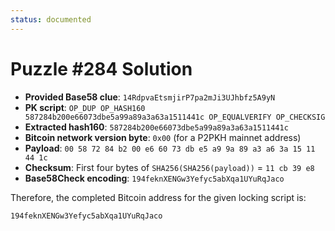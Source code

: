 ```yaml
---
status: documented
---
```

# Puzzle #284 Solution

- **Provided Base58 clue**: `14RdpvaEtsmjirP7pa2mJi3UJhbfz5A9yN`
- **PK script**: `OP_DUP OP_HASH160 587284b200e66073dbe5a99a89a3a63a1511441c OP_EQUALVERIFY OP_CHECKSIG`
- **Extracted hash160**: `587284b200e66073dbe5a99a89a3a63a1511441c`
- **Bitcoin network version byte**: `0x00` (for a P2PKH mainnet address)
- **Payload**: `00 58 72 84 b2 00 e6 60 73 db e5 a9 9a 89 a3 a6 3a 15 11 44 1c`
- **Checksum**: First four bytes of `SHA256(SHA256(payload))` = `11 cb 39 e8`
- **Base58Check encoding**: `194feknXENGw3Yefyc5abXqa1UYuRqJaco`

Therefore, the completed Bitcoin address for the given locking script is:

```
194feknXENGw3Yefyc5abXqa1UYuRqJaco
```

